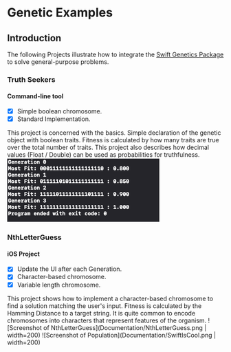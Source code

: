 #  Genetic Examples

## Introduction
The following Projects illustrate how to integrate the [Swift Genetics Package](https://github.com/rloniello/Genetics) to solve general-purpose problems. 

### Truth Seekers
#### Command-line tool
- [x] Simple boolean chromosome. 
- [x] Standard Implementation.

This project is concerned with the basics. Simple declaration of the genetic object with boolean traits.
Fitness is calculated by how many traits are true over the total number of traits.
This project also describes how decimal values (Float / Double) can be used as probabilities for truthfulness.
![Screenshot of Truth Seekers](Documentation/TruthSeekers.png)

### NthLetterGuess
#### iOS Project
- [x] Update the UI after each Generation.
- [x] Character-based chromosome.
- [x] Variable length chromosome.

This project shows how to implement a character-based chromosome to find a solution matching the user's input.
Fitness is calculated by the Hamming Distance to a target string. 
It is quite common to encode chromosomes into characters that represent features of the organism. 
![Screenshot of NthLetterGuess](Documentation/NthLetterGuess.png | width=200)
![Screenshot of Population](Documentation/SwiftIsCool.png | width=200)
